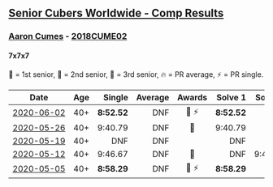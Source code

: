 <style>table {white-space: nowrap;}</style>

## [Senior Cubers Worldwide - Comp Results](/scw-comp/results/)
### [Aaron Cumes](../aaron_cumes.md) - [2018CUME02](https://www.worldcubeassociation.org/persons/2018CUME02?event=777)
#### 7x7x7

🥇 = 1st senior, 🥈 = 2nd senior, 🥉 = 3rd senior, 🔥 = PR average, ⚡ = PR single.

| Date | Age | Single | Average | Awards | Solve 1 | Solve 2 | Solve 3 | Video |
| :--: | :--: | --: | --: | :--: | --: | --: | --: | :-- |
| [2020-06-02](../../results/777/2020-06-02.md) | 40+ | **8:52.52** | DNF | 🥉 ⚡ | **8:52.52** | DNS | DNS | [Link](https://www.facebook.com/events/573401076937046/permalink/574489523494868/) |
| [2020-05-26](../../results/777/2020-05-26.md) | 40+ | 9:40.79 | DNF | 🥉 | 9:40.79 | DNS | DNS | [Link](https://www.facebook.com/events/637852836799991/permalink/637940170124591/) |
| [2020-05-19](../../results/777/2020-05-19.md) | 40+ | DNF | DNF |  | DNF | DNF | DNS | [Link](https://www.facebook.com/events/201300894172579/permalink/201404100828925/) |
| [2020-05-12](../../results/777/2020-05-12.md) | 40+ | 9:46.67 | DNF | 🥉 | DNF | 9:46.67 | DNS | [Link](https://www.facebook.com/events/276138643524223/permalink/276285016842919/) |
| [2020-05-05](../../results/777/2020-05-05.md) | 40+ | **8:58.29** | DNF | 🥉 ⚡ | **8:58.29** | DNS | DNS | [Link](https://www.facebook.com/events/557526585195168/permalink/557741281840365/) |


<!-- Global site tag (gtag.js) - Google Analytics -->
<script async src="https://www.googletagmanager.com/gtag/js?id=UA-86348435-3"></script>
<script>window.dataLayer = window.dataLayer || []; function gtag() {dataLayer.push(arguments);} gtag('js', new Date()); gtag('config', 'UA-86348435-3');</script>
